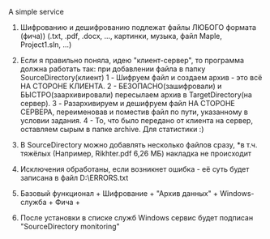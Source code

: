 A simple service

1)	Шифрованию и дешифрованию подлежат файлы
	ЛЮБОГО формата (фича))
	(.txt, .pdf, .docx, ..., картинки, музыка, файл Maple, Project1.sln, ...)

2)	Если я правильно поняла, идею "клиент-сервер",
	то программа должна работать так:
	при добавлении файла в папку SourceDirectory(клиент)
	1 - Шифруем файл и создаем архив  - это всё НА СТОРОНЕ КЛИЕНТА.
	2 - БЕЗОПАСНО(зашифровали) и БЫСТРО(заархивировали)
	пересылаем архив в TargetDirectory(на сервер).
	3 - Разархивируем и дешифруем файл НА СТОРОНЕ СЕРВЕРА,
	переименовав и поместив файл по пути, указанному в условии задания.
	4 - То, что было передано от клиента на сервер, оставляем сырым
	в папке archive. Для статистики :)

3)	В SourceDirectory можно добавлять несколько файлов сразу,
	*в т.ч. тяжёлых (Например, Rikhter.pdf 6,26 МБ)
	накладка не происходит

4)	Исключения обработаны, если возникнет ошибка -
	её суть будет записана в файл D:\ERRORS.txt

5)	Базовый функционал	+
	Шифрование		+
	"Архив данных" 		+
	Windows-служба		+
	Фича			+

6)	После установки в списке служб Windows
	сервис будет подписан "SourceDirectory monitoring"

